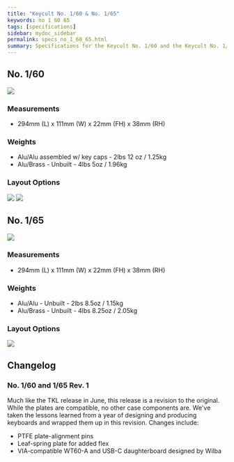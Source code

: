 ```yaml
---
title: "Keycult No. 1/60 & No. 1/65"
keywords: no 1 60 65
tags: [specifications]
sidebar: mydoc_sidebar
permalink: specs_no_1_60_65.html
summary: Specifications for the Keycult No. 1/60 and the Keycult No. 1/65
---
```


## **No. 1/60**

![](https://cdn.shopify.com/s/files/1/0015/5084/3975/products/no.160_al_black_lgrey_front_1_of_1_1696x1152.jpg?v=1546389262)

### Measurements

- 294mm (L) x 111mm (W) x 22mm (FH) x 38mm (RH)

### Weights

- Alu/Alu assembled w/ key caps - 2lbs 12 oz / 1.25kg
- Alu/Brass - Unbuilt - 4lbs 5oz / 1.96kg

### Layout Options

![](https://cdn.shopify.com/s/files/1/0015/5084/3975/products/wt60a-layout_1696x1152.jpg?v=1608164604)
![](https://cdn.shopify.com/s/files/1/0015/5084/3975/products/WT60-H1_830x452.png?v=1608164611)

## **No. 1/65**

![](https://cdn.shopify.com/s/files/1/0015/5084/3975/collections/DSC_3140-web_1088x736.jpg?v=1551904706)

### Measurements

- 294mm (L) x 111mm (W) x 22mm (FH) x 38mm (RH)

### Weights

- Alu/Alu - Unbuilt - 2lbs 8.5oz / 1.15kg
- Alu/Brass - Unbuilt - 4lbs 8.25oz / 2.05kg

### Layout Options

![](https://cdn.shopify.com/s/files/1/0015/5084/3975/products/wt65a-layout_1696x1152.jpg?v=1578518041)

## Changelog

### No. 1/60 and 1/65 Rev. 1

Much like the TKL release in June, this release is a revision to the original. While the plates are compatible, no other case components are. We've taken the lessons learned from a year of designing and producing keyboards and wrapped them up in this revision. Changes include:

- PTFE plate-alignment pins
- Leaf-spring plate for added flex
- VIA-compatible WT60-A and USB-C daughterboard designed by Wilba